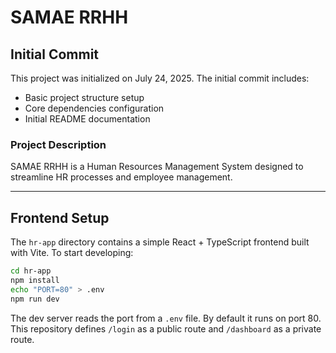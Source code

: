 # SAMAE RRHH

## Initial Commit

This project was initialized on July 24, 2025. The initial commit includes:

- Basic project structure setup
- Core dependencies configuration
- Initial README documentation

### Project Description
SAMAE RRHH is a Human Resources Management System designed to streamline HR processes and employee management.

---

## Frontend Setup

The `hr-app` directory contains a simple React + TypeScript frontend built with Vite.
To start developing:

```bash
cd hr-app
npm install
echo "PORT=80" > .env
npm run dev
```

The dev server reads the port from a `.env` file. By default it runs on port 80.
This repository defines `/login` as a public route and `/dashboard` as a private route.


